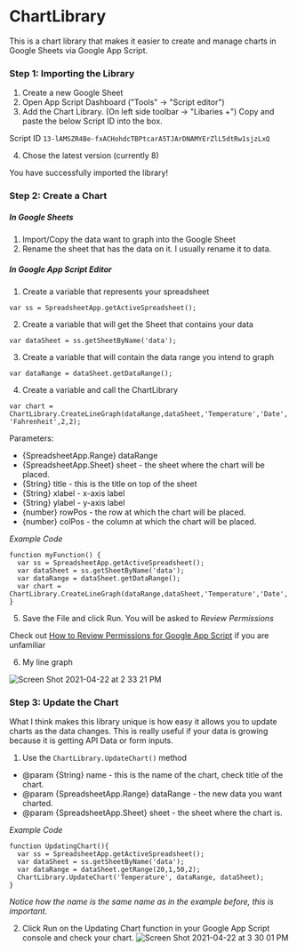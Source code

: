 # ChartLibrary
This is a chart library that makes it easier to create and manage charts in Google Sheets via Google App Script.


### Step 1: Importing the Library
1. Create a new Google Sheet
2. Open App Script Dashboard ("Tools" -> "Script editor")
3. Add the Chart Library. (On left side toolbar -> "Libaries +") Copy and paste the below Script ID into the box.

Script ID ```13-lAMSZR4Be-fxACHohdcTBPtcarA5TJArDNAMYErZlL5dtRw1sjzLxQ```

4. Chose the latest version (currently 8)

You have successfully imported the library!


### Step 2: Create a Chart
##### In Google Sheets
1. Import/Copy the data want to graph into the Google Sheet
2. Rename the sheet that has the data on it. I usually rename it to data.

##### In Google App Script Editor
1. Create a variable that represents your spreadsheet

```var ss = SpreadsheetApp.getActiveSpreadsheet();```

2. Create a variable that will get the Sheet that contains your data

```var dataSheet = ss.getSheetByName('data');```

3. Create a variable that will contain the data range you intend to graph

```var dataRange = dataSheet.getDataRange();```

4. Create a variable and call the ChartLibrary

```var chart = ChartLibrary.CreateLineGraph(dataRange,dataSheet,'Temperature','Date','Fahrenheit',2,2);```

Parameters:
 * {SpreadsheetApp.Range} dataRange
 * {SpreadsheetApp.Sheet} sheet - the sheet where the chart will be placed.
 * {String} title - this is the title on top of the sheet
 * {String} xlabel - x-axis label
 * {String} ylabel - y-axis label
 * {number} rowPos - the row at which the chart will be placed.
 * {number} colPos - the column at which the chart will be placed.

*Example Code*
```
function myFunction() {
  var ss = SpreadsheetApp.getActiveSpreadsheet();
  var dataSheet = ss.getSheetByName('data');
  var dataRange = dataSheet.getDataRange();
  var chart = ChartLibrary.CreateLineGraph(dataRange,dataSheet,'Temperature','Date','Fahrenheit',2,2);
}
```

5. Save the File and click Run. You will be asked to *Review Permissions*

Check out [How to Review Permissions for Google App Script](https://michaelhuskey.medium.com/how-to-review-permissions-for-google-app-script-492b4233526a) if you are unfamiliar

6. My line graph

![Screen Shot 2021-04-22 at 2 33 21 PM](https://user-images.githubusercontent.com/40217812/115767976-b3541580-a377-11eb-9854-172497bef1e2.png)


### Step 3: Update the Chart
What I think makes this library unique is how easy it allows you to update charts as the data changes. This is really useful if your data is growing because it is getting API Data or form inputs.

1. Use the ```ChartLibrary.UpdateChart()``` method
 * @param {String} name - this is the name of the chart, check title of the chart.
 * @param {SpreadsheetApp.Range} dataRange - the new data you want charted.
 * @param {SpreadsheetApp.Sheet} sheet - the sheet where the chart is.

*Example Code*

```
function UpdatingChart(){
  var ss = SpreadsheetApp.getActiveSpreadsheet();
  var dataSheet = ss.getSheetByName('data');
  var dataRange = dataSheet.getRange(20,1,50,2);
  ChartLibrary.UpdateChart('Temperature', dataRange, dataSheet);
}
```
*Notice how the name is the same name as in the example before, this is important.*

2. Click Run on the Updating Chart function in your Google App Script console and check your chart.
![Screen Shot 2021-04-22 at 3 30 01 PM](https://user-images.githubusercontent.com/40217812/115774477-9d4a5300-a37f-11eb-92d5-9e41982346e4.png)


